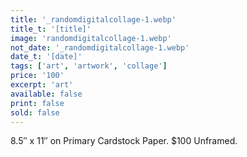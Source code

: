 ```yaml
---
title: '_randomdigitalcollage-1.webp'
title_t: '[title]'
image: 'randomdigitalcollage-1.webp'
not_date: '_randomdigitalcollage-1.webp'
date_t: '[date]'
tags: ['art', 'artwork', 'collage']
price: '100'
excerpt: 'art'
available: false
print: false
sold: false
---
```



8.5″ x 11″ on Primary Cardstock Paper.
$100 Unframed.
